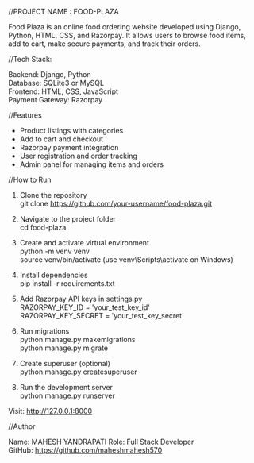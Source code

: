 //PROJECT NAME : FOOD-PLAZA

Food Plaza is an online food ordering website developed using Django, Python, HTML, CSS, and Razorpay. It allows users to browse food items, add to cart, make secure payments, and track their orders.

//Tech Stack:

Backend: Django, Python  
Database: SQLite3 or MySQL  
Frontend: HTML, CSS, JavaScript  
Payment Gateway: Razorpay

 //Features

- Product listings with categories  
- Add to cart and checkout  
- Razorpay payment integration  
- User registration and order tracking  
- Admin panel for managing items and orders
  
//How to Run

1. Clone the repository  
   git clone https://github.com/your-username/food-plaza.git

2. Navigate to the project folder  
   cd food-plaza

3. Create and activate virtual environment  
   python -m venv venv  
   source venv/bin/activate   (use venv\Scripts\activate on Windows)

4. Install dependencies  
   pip install -r requirements.txt

5. Add Razorpay API keys in settings.py  
   RAZORPAY_KEY_ID = 'your_test_key_id'  
   RAZORPAY_KEY_SECRET = 'your_test_key_secret'

6. Run migrations  
   python manage.py makemigrations  
   python manage.py migrate

7. Create superuser (optional)  
   python manage.py createsuperuser

8. Run the development server  
   python manage.py runserver

Visit: http://127.0.0.1:8000

 //Author

Name: MAHESH YANDRAPATI
Role: Full Stack Developer  
GitHub: https://github.com/maheshmahesh570
